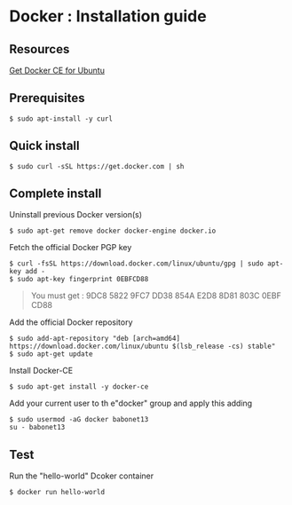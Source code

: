 Docker : Installation guide
==
Resources
-
<a href="https://docs.docker.com/install/linux/docker-ce/ubuntu">Get Docker CE for Ubuntu</a>

Prerequisites 
-
<pre><code>$ sudo apt-install -y curl</code></pre>

Quick install
- 
<pre><code>$ sudo curl -sSL https://get.docker.com | sh</code></pre>

Complete install
- 
Uninstall previous Docker version(s)
<pre><code>$ sudo apt-get remove docker docker-engine docker.io</code></pre>

Fetch the official Docker PGP key
<pre><code>$ curl -fsSL https://download.docker.com/linux/ubuntu/gpg | sudo apt-key add -
$ sudo apt-key fingerprint 0EBFCD88</code></pre>
> You must get : 9DC8 5822 9FC7 DD38 854A E2D8 8D81 803C 0EBF CD88 

Add the official Docker repository
<pre><code>$ sudo add-apt-repository "deb [arch=amd64] https://download.docker.com/linux/ubuntu $(lsb_release -cs) stable"
$ sudo apt-get update</code></pre>

Install Docker-CE
<pre><code>$ sudo apt-get install -y docker-ce</code></pre>

Add your current user to th e"docker" group and apply this adding
<pre><code>$ sudo usermod -aG docker babonet13
su - babonet13</code></pre>

Test
-
Run the "hello-world" Dcoker container
<pre><code>$ docker run hello-world</code></pre>

